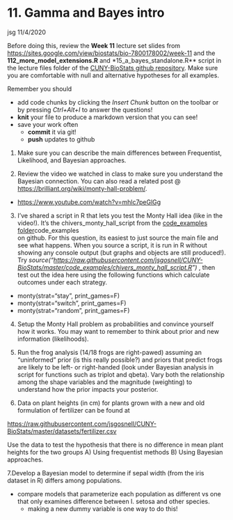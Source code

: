 11\. Gamma and Bayes intro
================
jsg
11/4/2020

Before doing this, review the **Week 11** lecture set slides from
<https://sites.google.com/view/biostats/bio-7800178002/week-11> and the
**112\_more\_model\_extensions.R** and \*15\_a\_bayes\_standalone.R\*\*
script in the lecture files folder of the [CUNY-BioStats github
repository](https://github.com/jsgosnell/CUNY-BioStats). Make sure you
are comfortable with null and alternative hypotheses for all examples.

Remember you should

  - add code chunks by clicking the *Insert Chunk* button on the toolbar
    or by pressing *Ctrl+Alt+I* to answer the questions\!
  - **knit** your file to produce a markdown version that you can see\!
  - save your work often
      - **commit** it via git\!
      - **push** updates to github

<!-- end list -->

1.  Make sure you can describe the main differences between Frequentist,
    Likelihood, and Bayesian approaches.

2.  Review the video we watched in class to make sure you understand the
    Bayesian connection. You can also read a related post @
    <https://brilliant.org/wiki/monty-hall-problem/>.

<!-- end list -->

  - <https://www.youtube.com/watch?v=mhlc7peGlGg>

<!-- end list -->

3.  I’ve shared a script in R that lets you test the Monty Hall idea
    (like in the video\!). It’s the chivers\_monty\_hall\_script from
    the [code\_examples
    folder](https://github.com/jsgosnell/CUNY-BioStats/tree/master/code_examples)code\_examples  
    on github. For this question, its easiest to just source the main
    file and see what happens. When you source a script, it is run in R
    without showing any console output (but graphs and objects are still
    produced\!). Try
    *source(“<https://raw.githubusercontent.com/jsgosnell/CUNY-BioStats/master/code_examples/chivers_monty_hall_script.R>”)*
    , then test out the idea here using the following functions which
    calculate outcomes under each strategy.

<!-- end list -->

  - monty(strat=“stay”, print\_games=F)
  - monty(strat=“switch”, print\_games=F)
  - monty(strat=“random”, print\_games=F)

<!-- end list -->

4.  Setup the Monty Hall problem as probabilities and convince yourself
    how it works. You may want to remember to think about prior and new
    information (likelihoods).

5.  Run the frog analysis (14/18 frogs are right-pawed) assuming an
    “uninformed” prior (is this really possible?) and priors that
    predict frogs are likely to be left- or right-handed (look under
    Bayesian analysis in script for functions such as triplot and
    qbeta). Vary both the relationship among the shape variables and the
    magnitude (weighting) to understand how the prior impacts your
    posterior.

6.  Data on plant heights (in cm) for plants grown with a new and old
    formulation of fertilizer can be found at

<https://raw.githubusercontent.com/jsgosnell/CUNY-BioStats/master/datasets/fertilizer.csv>

Use the data to test the hypothesis that there is no difference in mean
plant heights for the two groups A) Using frequentist methods B) Using
Bayesian approaches.

7.Develop a Bayesian model to determine if sepal width (from the iris
dataset in R) differs among populations.

  - compare models that parameterize each population as different vs one
    that only examines difference between I. setosa and other species.
      - making a new dummy variable is one way to do this\!
